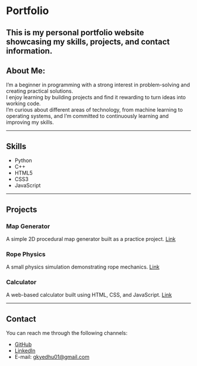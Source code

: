 # Portfolio
This is my personal portfolio website showcasing my skills, projects, and contact information.
---

## About Me:

I’m a beginner in programming with a strong interest in problem-solving and creating practical solutions.  
I enjoy learning by building projects and find it rewarding to turn ideas into working code.  
I’m curious about different areas of technology, from machine learning to operating systems, and I’m committed to continuously learning and improving my skills.

---
## Skills

- Python
- C++
- HTML5
- CSS3
- JavaScript

---
## Projects

### Map Generator
A simple 2D procedural map generator built as a practice project.
[Link](https://github.com/GK-Y/wave-function-collapse-2D)

### Rope Physics
A small physics simulation demonstrating rope mechanics.
[Link](https://github.com/GK-Y/Particle-Rope)

### Calculator
A web-based calculator built using HTML, CSS, and JavaScript.
[Link](https://github.com/GK-Y/Webpage-Calculator)

---
## Contact
You can reach me through the following channels:

- [GitHub](https://github.com/GK-Y)
- [LinkedIn](www.linkedin.com/in/gk-yedhu-sai-krishna)
- E-mail: gkyedhu01@gmail.com
